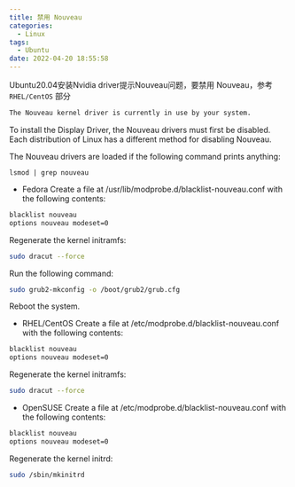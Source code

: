 ```yaml
---
title: 禁用 Nouveau
categories:
  - Linux
tags:
  - Ubuntu
date: 2022-04-20 18:55:58
---
```


Ubuntu20.04安装Nvidia driver提示Nouveau问题，要禁用 Nouveau，参考 `RHEL/CentOS` 部分
```tex
The Nouveau kernel driver is currently in use by your system.
```

To install the Display Driver, the Nouveau drivers must first be disabled. Each distribution of Linux has a different method for disabling Nouveau.

The Nouveau drivers are loaded if the following command prints anything:
```shell
lsmod | grep nouveau
```

- Fedora
Create a file at /usr/lib/modprobe.d/blacklist-nouveau.conf with the following contents:
```tex
blacklist nouveau
options nouveau modeset=0
```
Regenerate the kernel initramfs:
```bash
sudo dracut --force
```
Run the following command:
```bash
sudo grub2-mkconfig -o /boot/grub2/grub.cfg
```
Reboot the system.
- RHEL/CentOS
Create a file at /etc/modprobe.d/blacklist-nouveau.conf with the following contents:
```bash
blacklist nouveau
options nouveau modeset=0
```
Regenerate the kernel initramfs:
```bash
sudo dracut --force
```
- OpenSUSE
Create a file at /etc/modprobe.d/blacklist-nouveau.conf with the following contents:
```bash
blacklist nouveau
options nouveau modeset=0
```
Regenerate the kernel initrd:
```bash
sudo /sbin/mkinitrd
```

